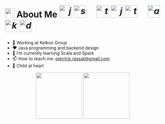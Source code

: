 <h1>
  <img src="https://media.giphy.com/media/ObNTw8Uzwy6KQ/giphy.gif" width="30px">&nbsp;About Me
  <i align="right">
    <img src="https://cdn.jsdelivr.net/gh/devicons/devicon/icons/java/java-original.svg" height="40" alt="java logo"  />
    <img src="https://cdn.jsdelivr.net/gh/devicons/devicon/icons/scala/scala-original.svg" height="40" alt="scala logo"  />
    <img width="20"/>
    <img src="https://cdn.jsdelivr.net/gh/devicons/devicon/icons/typescript/typescript-original.svg" height="40" alt="typescript logo"  />
    <img src="https://cdn.jsdelivr.net/gh/devicons/devicon/icons/javascript/javascript-original.svg" height="40" alt="javascript logo"  />
    <img src="https://cdn.jsdelivr.net/gh/devicons/devicon/icons/angular/angular-original.svg" height="40" alt="typescript logo"  />
    <img width="20"/>
    <img src="https://cdn.jsdelivr.net/gh/devicons/devicon/icons/ansible/ansible-original.svg" height="40" alt="ansible logo"  />
    <img src="https://cdn.jsdelivr.net/gh/devicons/devicon/icons/kubernetes/kubernetes-plain.svg" height="40" alt="kubernetes logo"  />
    <img src="https://cdn.jsdelivr.net/gh/devicons/devicon/icons/docker/docker-original.svg" height="40" alt="docker logo"  />
  </i>
</h1>

- 🔧 Working at Kelkoo Group
- ❤️ Java programming and backend design
- 🌱 I’m currently learning Scala and Spark
- 📫 How to reach me: pierrick.rassat@gmail.com
- 🧶 Child at heart

<p align= "center">
  <img height= "150" src="https://github-readme-stats-eight-theta.vercel.app/api?username=kraiss&show_icons=true&theme=algolia&include_all_commits=true&count_private=true"/>
  <img height= "150" src="https://github-readme-stats.vercel.app/api/top-langs/?username=kraiss&theme=algolia&layout=compact" />
</p>

